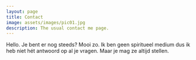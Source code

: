 ```yaml
---
layout: page
title: Contact
image: assets/images/pic01.jpg
description: The usual contact me page.
---
```


Hello. Je bent er nog steeds? Mooi zo. Ik ben geen spiritueel medium dus ik heb niet hét antwoord op al je vragen. Maar je mag ze altijd stellen. 
